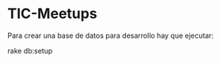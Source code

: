 TIC-Meetups
===========

Para crear una base de datos para desarrollo hay que ejecutar:

  rake db:setup

